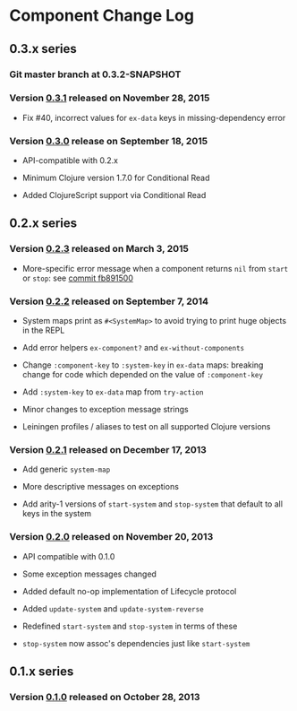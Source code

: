 # Component Change Log


## 0.3.x series

### Git master branch at 0.3.2-SNAPSHOT

### Version [0.3.1] released on November 28, 2015

  * Fix #40, incorrect values for `ex-data` keys in missing-dependency
    error

### Version [0.3.0] release on September 18, 2015

  * API-compatible with 0.2.x

  * Minimum Clojure version 1.7.0 for Conditional Read

  * Added ClojureScript support via Conditional Read



## 0.2.x series

### Version [0.2.3] released on March 3, 2015

  * More-specific error message when a component returns `nil` from
    `start` or `stop`: see [commit fb891500]

### Version [0.2.2] released on September 7, 2014

  * System maps print as `#<SystemMap>` to avoid trying to print huge
    objects in the REPL

  * Add error helpers `ex-component?` and `ex-without-components`

  * Change `:component-key` to `:system-key` in `ex-data` maps:
    breaking change for code which depended on the value of
    `:component-key`

  * Add `:system-key` to `ex-data` map from `try-action`

  * Minor changes to exception message strings

  * Leiningen profiles / aliases to test on all supported Clojure
    versions

### Version [0.2.1] released on December 17, 2013

  * Add generic `system-map`

  * More descriptive messages on exceptions

  * Add arity-1 versions of `start-system` and `stop-system` that
    default to all keys in the system

### Version [0.2.0] released on November 20, 2013

  * API compatible with 0.1.0

  * Some exception messages changed

  * Added default no-op implementation of Lifecycle protocol

  * Added `update-system` and `update-system-reverse`

  * Redefined `start-system` and `stop-system` in terms of these

  * `stop-system` now assoc's dependencies just like `start-system`



## 0.1.x series

### Version [0.1.0] released on October 28, 2013


[0.3.1]: https://github.com/stuartsierra/component/tree/component-0.3.1
[0.3.0]: https://github.com/stuartsierra/component/tree/component-0.3.0
[0.2.3]: https://github.com/stuartsierra/component/tree/component-0.2.3
[0.2.2]: https://github.com/stuartsierra/component/tree/component-0.2.2
[0.2.1]: https://github.com/stuartsierra/component/tree/component-0.2.1
[0.2.0]: https://github.com/stuartsierra/component/tree/component-0.2.0
[0.1.0]: https://github.com/stuartsierra/component/tree/component-0.1.0

[commit fb891500]: https://github.com/stuartsierra/component/commit/fb891500506b048bd8d9d689dfd3ed8c0e940944

[dependency]: https://github.com/stuartsierra/dependency
[tools.namespace]: https://github.com/clojure/tools.namespace
